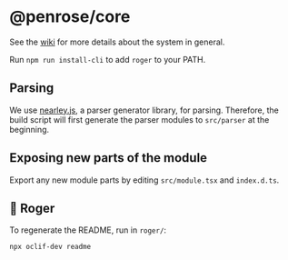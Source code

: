 # @penrose/core

See the [wiki](https://github.com/penrose/penrose/wiki) for more details about the system in general.

Run `npm run install-cli` to add `roger` to your PATH.

## Parsing

We use [nearley.js](https://nearley.js.org/), a parser generator library, for parsing. Therefore, the build script will first generate the parser modules to `src/parser` at the beginning.

## Exposing new parts of the module

Export any new module parts by editing `src/module.tsx` and `index.d.ts`.

## 💂 Roger

To regenerate the README, run in `roger/`:

`npx oclif-dev readme`

